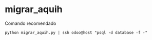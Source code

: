 # migrar_aquih

Comando recomendado
```
python migrar_aquih.py | ssh odoo@host "psql -d database -f -"
```
